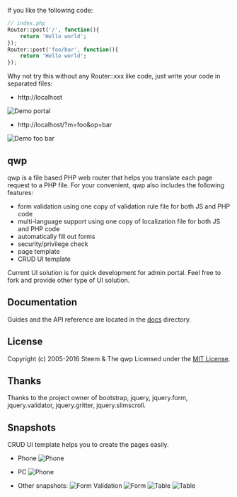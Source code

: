 If you like the following code:
```php
// index.php
Router::post('/', function(){
    return 'Hello world';
});
Router::post('foo/bar', function(){
    return 'Hello world';
});
```
Why not try this without any Router::xxx like code, just write your code in separated files:
* http://localhost

![Demo portal](https://github.com/steem/qwp/blob/master/doc/demo_portal.png)

* http://localhost/?m=foo&op=bar

![Demo foo bar](https://github.com/steem/qwp/blob/master/doc/demo_foo_bar.png)

## qwp
qwp is a file based PHP web router that helps you translate each page request to a PHP file.
For your convenient, qwp also includes the following features:
* form validation using one copy of validation rule file for both JS and PHP code
* multi-language support using one copy of localization file for both JS and PHP code
* automatically fill out forms
* security/privilege check
* page template
* CRUD UI template

Current UI solution is for quick development for admin portal. Feel free to fork and provide other type of UI solution. 

## Documentation
Guides and the API reference are located in the [docs](https://github.com/steem/qwp/blob/master/doc) directory.

## License
Copyright (c) 2005-2016 Steem & The qwp Licensed under the [MIT License](http://www.opensource.org/licenses/mit-license.php).

## Thanks
Thanks to the project owner of bootstrap, jquery, jquery.form, jquery.validator, jquery.gritter, jquery.slimscroll.

## Snapshots
CRUD UI template helps you to create the pages easily.

* Phone
![Phone](https://github.com/steem/qwp/blob/master/doc/crud_phone.jpg)

* PC
![Phone](https://github.com/steem/qwp/blob/master/doc/crud_pc.png)

* Other snapshots:
![Form Validation](https://github.com/steem/qwp/blob/master/doc/form_validation.png)
![Form](https://github.com/steem/qwp/blob/master/doc/form.png)
![Table](https://github.com/steem/qwp/blob/master/doc/table_loading.png)
![Table](https://github.com/steem/qwp/blob/master/doc/table_loaded.png)